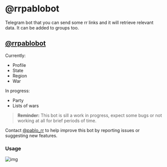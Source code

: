 # @rrpablobot

Telegram bot that you can send some rr links and it will retrieve
relevant data. It can be added to groups too.

## [@rrpablobot](https://t.me/rrpablobot)

Currently:
- Profile
- State
- Region
- War

In progress:
- Party
- Lists of wars

> **Reminder:** This bot is sill a work in progress, expect some bugs or not working at all for brief periods of time.

Contact [@pablo_rr](https://pablo_rr) to help improve this bot by reporting issues or suggesting new features.

### Usage
![img](assets/rr-scripts/scripts/rrpablobot/example.jpg)
